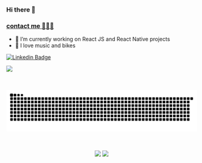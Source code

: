 ### Hi there 👋

### [contact me 👨🏾‍💻](https://weverton.me)

- 🔭  I’m currently working on React JS and React Native projects
- 🚴  I love music and bikes


[![Linkedin Badge](https://img.shields.io/badge/-linkedin-%230077B5?style=for-the-badge&logo=linkedin&logoColor=white)](https://www.linkedin.com/in/wevertonfr/)

![](https://komarev.com/ghpvc/?username=wevertoum&color=blue&style=flat)

<br>

![Snake animation](https://github.com/wevertoum/wevertoum/blob/output/github-contribution-grid-snake.svg)

<br>

<p align="center">
<img height="300"  align="center" src="https://wakatime.com/share/@wevertoum/640bc105-c981-4c4f-95ed-7fa4b6e513f8.svg">
<img height="300"  align="center" src="https://wakatime.com/share/@wevertoum/35c4ca59-81ba-498a-ace4-09a93307a645.svg">
</p>
